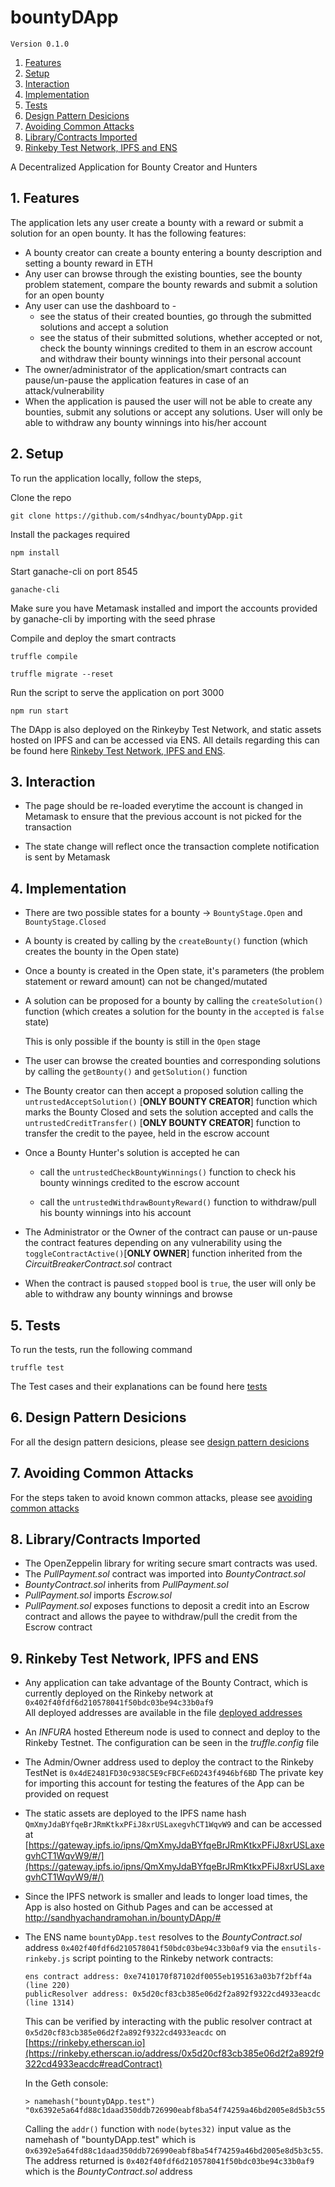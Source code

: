 # bountyDApp

`Version 0.1.0`

1. [Features](#1-features)
2. [Setup](#2-setup)
3. [Interaction](#3-interaction)
4. [Implementation](#4-implementation)
5. [Tests](#5-tests)
6. [Design Pattern Desicions](#6-design-pattern-desicions)
7. [Avoiding Common Attacks](#7-avoiding-common-attacks)
8. [Library/Contracts Imported](#8-library/contracts-imported)
9. [Rinkeby Test Network, IPFS and ENS](#9-rinkeby-test-network,-ipfs-and-ens)

A Decentralized Application for Bounty Creator and Hunters

## 1. Features

The application lets any user create a bounty with a reward or submit a solution for an open bounty. It has the following features:

- A bounty creator can create a bounty entering a bounty description and setting a bounty reward in ETH
- Any user can browse through the existing bounties, see the bounty problem statement, compare the bounty rewards and submit a solution for an open bounty
- Any user can use the dashboard to - 
    - see the status of their created bounties, go through the submitted solutions and accept a solution
    - see the status of their submitted solutions, whether accepted or not, check the bounty winnings credited to them in an escrow account and withdraw their bounty winnings into their personal account
- The owner/administrator of the application/smart contracts can pause/un-pause the application features in case of an attack/vulnerability
- When the application is paused the user will not be able to create any bounties, submit any solutions or accept any solutions. User will only be able to withdraw any bounty winnings into his/her account

## 2. Setup

To run the application locally, follow the steps,

Clone the repo

``` git clone https://github.com/s4ndhyac/bountyDApp.git ```

Install the packages required

``` npm install  ```

Start ganache-cli on port 8545

``` ganache-cli ```

Make sure you have Metamask installed and import the accounts provided by ganache-cli by importing with the seed phrase

Compile and deploy the smart contracts

``` truffle compile ```

``` truffle migrate --reset ```

Run the script to serve the application on port 3000

``` npm run start ```

The DApp is also deployed on the Rinkeyby Test Network, and static assets hosted on IPFS and can be accessed via ENS.
All details regarding this can be found here [Rinkeby Test Network, IPFS and ENS](#9-rinkeby-test-network,-ipfs-and-ens). 

## 3. Interaction

- The page should be re-loaded everytime the account is changed in Metamask to ensure that the previous account is not picked for the transaction

- The state change will reflect once the transaction complete notification is sent by Metamask

## 4. Implementation

- There are two possible states for a bounty -> `BountyStage.Open` and `BountyStage.Closed` 

- A bounty is created by calling by the `createBounty()` function (which creates the bounty in the Open state)

- Once a bounty is created in the Open state, it's parameters (the problem statement or reward amount) can not be changed/mutated

- A solution can be proposed for a bounty by calling the `createSolution()` function (which creates a solution for the bounty in the `accepted` is `false` state)

  This is only possible if the bounty is still in the `Open` stage

- The user can browse the created bounties and corresponding solutions by calling the `getBounty()` and `getSolution()` function

- The Bounty creator can then accept a proposed solution calling the `untrustedAcceptSolution()` [**ONLY BOUNTY CREATOR**] function which marks the Bounty Closed and sets the solution accepted and calls the `untrustedCreditTransfer()` [**ONLY BOUNTY CREATOR**] function to transfer the credit to the payee, held in the escrow account

- Once a Bounty Hunter's solution is accepted he can

    - call the `untrustedCheckBountyWinnings()` function to check his bounty winnings credited to the escrow account

    - call the `untrustedWithdrawBountyReward()` function to withdraw/pull his bounty winnings into his account

- The Administrator or the Owner of the contract can pause or un-pause the contract features depending on any vulnerability using the `toggleContractActive()`[**ONLY OWNER**] function inherited from the _CircuitBreakerContract.sol_ contract

- When the contract is paused `stopped` bool is `true`, the user will only be able to withdraw any bounty winnings and browse

## 5. Tests

To run the tests, run the following command

``` truffle test ```

The Test cases and their explanations can be found here [tests](./test.md)

## 6. Design Pattern Desicions

For all the design pattern desicions, please see [design pattern desicions](./design_pattern_desicions.md)

## 7. Avoiding Common Attacks

For the steps taken to avoid known common attacks, please see [avoiding common attacks](./avoiding_common_attacks.md)

## 8. Library/Contracts Imported

- The OpenZeppelin library for writing secure smart contracts was used.  
- The _PullPayment.sol_ contract was imported into _BountyContract.sol_ 
- _BountyContract.sol_ inherits from _PullPayment.sol_ 
- _PullPayment.sol_ imports _Escrow.sol_ 
- _PullPayment.sol_ exposes functions to deposit a credit into an Escrow contract and allows the payee to withdraw/pull the credit from the Escrow contract


## 9. Rinkeby Test Network, IPFS and ENS

 - Any application can take advantage of the Bounty Contract, which is currently deployed on the Rinkeby network at `0x402f40fdf6d210578041f50bdc03be94c33b0af9`   
 All deployed addresses are available in the file [deployed addresses](./deployed_addresses.txt)

 - An _INFURA_ hosted Ethereum node is used to connect and deploy to the Rinkeby Testnet. The configuration can be seen in the _truffle.config_ file

 - The Admin/Owner address used to deploy the contract to the Rinkeby TestNet is `0x4dE2481FD30c938C5E9cFBCFe6D243f4946bf6BD`
 The private key for importing this account for testing the features of the App can be provided on request
 
- The static assets are deployed to the IPFS name hash `QmXmyJdaBYfqeBrJRmKtkxPFiJ8xrUSLaxegvhCT1WqvW9`
and can be accessed at [https://gateway.ipfs.io/ipns/QmXmyJdaBYfqeBrJRmKtkxPFiJ8xrUSLaxegvhCT1WqvW9/#/](https://gateway.ipfs.io/ipns/QmXmyJdaBYfqeBrJRmKtkxPFiJ8xrUSLaxegvhCT1WqvW9/#/)

- Since the IPFS network is smaller and leads to longer load times, the App is also hosted on Github Pages and can be accessed at http://sandhyachandramohan.in/bountyDApp/#

- The ENS name `bountyDApp.test` resolves to the _BountyContract.sol_ address `0x402f40fdf6d210578041f50bdc03be94c33b0af9` via the `ensutils-rinkeby.js` script pointing to the Rinkeby network contracts:  
    ```
    ens contract address: 0xe7410170f87102df0055eb195163a03b7f2bff4a (line 220)
    publicResolver address: 0x5d20cf83cb385e06d2f2a892f9322cd4933eacdc (line 1314)
    ```
    This can be verified by interacting with the public resolver contract at `0x5d20cf83cb385e06d2f2a892f9322cd4933eacdc` on [https://rinkeby.etherscan.io](https://rinkeby.etherscan.io/address/0x5d20cf83cb385e06d2f2a892f9322cd4933eacdc#readContract)

    In the Geth console:
    ```
    > namehash("bountyDApp.test")
    "0x6392e5a64fd88c1daad350ddb726990eabf8ba54f74259a46bd2005e8d5b3c55"
    ```
    Calling the `addr()` function with `node(bytes32)` input value as the namehash of "bountyDApp.test" which is `0x6392e5a64fd88c1daad350ddb726990eabf8ba54f74259a46bd2005e8d5b3c55`. The address returned is `0x402f40fdf6d210578041f50bdc03be94c33b0af9` which is the _BountyContract.sol_ address


